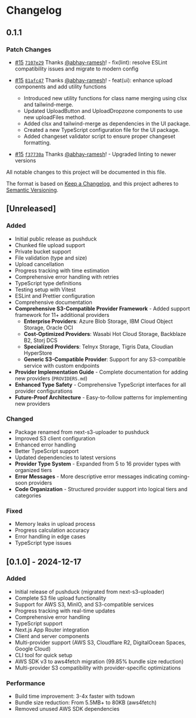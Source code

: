 # Changelog

## 0.1.1

### Patch Changes

- [#15](https://github.com/abhay-ramesh/pushduck/pull/15) [`7107e29`](https://github.com/abhay-ramesh/pushduck/commit/7107e2926a7f4cdec8d134e21e9e8836ef54ec7c) Thanks [@abhay-ramesh](https://github.com/abhay-ramesh)! - fix(lint): resolve ESLint compatibility issues and migrate to modern config

- [#15](https://github.com/abhay-ramesh/pushduck/pull/15) [`81afc47`](https://github.com/abhay-ramesh/pushduck/commit/81afc47dce18eec3767247cc42ad56a7cd75cd60) Thanks [@abhay-ramesh](https://github.com/abhay-ramesh)! - feat(ui): enhance upload components and add utility functions

  - Introduced new utility functions for class name merging using clsx and tailwind-merge.
  - Updated UploadButton and UploadDropzone components to use new uploadFiles method.
  - Added clsx and tailwind-merge as dependencies in the UI package.
  - Created a new TypeScript configuration file for the UI package.
  - Added changeset validator script to ensure proper changeset formatting.

- [#15](https://github.com/abhay-ramesh/pushduck/pull/15) [`f37730a`](https://github.com/abhay-ramesh/pushduck/commit/f37730a37090f4e76c9ccbf3f488a324df90ff3e) Thanks [@abhay-ramesh](https://github.com/abhay-ramesh)! - Upgraded linting to newer versions

All notable changes to this project will be documented in this file.

The format is based on [Keep a Changelog](https://keepachangelog.com/en/1.0.0/),
and this project adheres to [Semantic Versioning](https://semver.org/spec/v2.0.0.html).

## [Unreleased]

### Added

- Initial public release as pushduck
- Chunked file upload support
- Private bucket support
- File validation (type and size)
- Upload cancellation
- Progress tracking with time estimation
- Comprehensive error handling with retries
- TypeScript type definitions
- Testing setup with Vitest
- ESLint and Prettier configuration
- Comprehensive documentation
- **Comprehensive S3-Compatible Provider Framework** - Added support framework for 11+ additional providers
  - **Enterprise Providers**: Azure Blob Storage, IBM Cloud Object Storage, Oracle OCI
  - **Cost-Optimized Providers**: Wasabi Hot Cloud Storage, Backblaze B2, Storj DCS
  - **Specialized Providers**: Telnyx Storage, Tigris Data, Cloudian HyperStore
  - **Generic S3-Compatible Provider**: Support for any S3-compatible service with custom endpoints
- **Provider Implementation Guide** - Complete documentation for adding new providers (`PROVIDERS.md`)
- **Enhanced Type Safety** - Comprehensive TypeScript interfaces for all provider configurations
- **Future-Proof Architecture** - Easy-to-follow patterns for implementing new providers

### Changed

- Package renamed from next-s3-uploader to pushduck
- Improved S3 client configuration
- Enhanced error handling
- Better TypeScript support
- Updated dependencies to latest versions
- **Provider Type System** - Expanded from 5 to 16 provider types with organized tiers
- **Error Messages** - More descriptive error messages indicating coming-soon providers
- **Code Organization** - Structured provider support into logical tiers and categories

### Fixed

- Memory leaks in upload process
- Progress calculation accuracy
- Error handling in edge cases
- TypeScript type issues

## [0.1.0] - 2024-12-17

### Added

- Initial release of pushduck (migrated from next-s3-uploader)
- Complete S3 file upload functionality
- Support for AWS S3, MinIO, and S3-compatible services
- Progress tracking with real-time updates
- Comprehensive error handling
- TypeScript support
- Next.js App Router integration
- Client and server components
- Multi-provider support (AWS S3, Cloudflare R2, DigitalOcean Spaces, Google Cloud)
- CLI tool for quick setup
- AWS SDK v3 to aws4fetch migration (99.85% bundle size reduction)
- Multi-provider S3 compatibility with provider-specific optimizations

### Performance

- Build time improvement: 3-4x faster with tsdown
- Bundle size reduction: From 5.5MB+ to 80KB (aws4fetch)
- Removed unused AWS SDK dependencies

